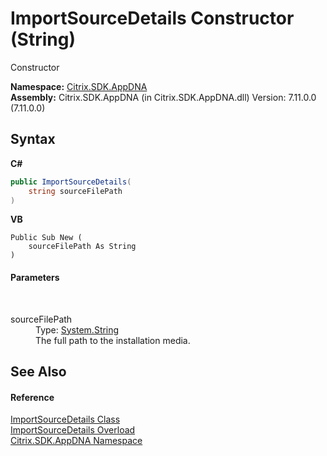 # ImportSourceDetails Constructor (String)
 

Constructor

**Namespace:**&nbsp;[Citrix.SDK.AppDNA](index.md)<br />**Assembly:**&nbsp;Citrix.SDK.AppDNA (in Citrix.SDK.AppDNA.dll) Version: 7.11.0.0 (7.11.0.0)

## Syntax

**C#**
```csharp
public ImportSourceDetails(
	string sourceFilePath
)
```

**VB**
```vbnet
Public Sub New ( 
	sourceFilePath As String
)
```


#### Parameters
&nbsp;<dl><dt>sourceFilePath</dt><dd>Type: <a href="http://msdn2.microsoft.com/en-us/library/s1wwdcbf" target="_blank">System.String</a><br />The full path to the installation media.</dd></dl>

## See Also


#### Reference
<a href="9cbebeca-718f-afef-1be7-fd72edc4e3e9">ImportSourceDetails Class</a><br /><a href="5ec38f1a-d892-fd0c-c399-fe033d42e04c">ImportSourceDetails Overload</a><br /><a href="fe2d265b-410b-8b11-1eb4-a790e0b062bf">Citrix.SDK.AppDNA Namespace</a><br />